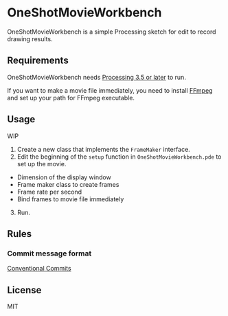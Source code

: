 # OneShotMovieWorkbench

OneShotMovieWorkbench is a simple Processing sketch for edit to record drawing results.

## Requirements

OneShotMovieWorkbench needs [Processing 3.5 or later](https://processing.org/) to run.

If you want to make a movie file immediately, you need to install [FFmpeg](https://ffmpeg.org/) and set up your path for FFmpeg executable.

## Usage

WIP

1. Create a new class that implements the `FrameMaker` interface.
2. Edit the beginning of the `setup` function in `OneShotMovieWorkbench.pde` to set up the movie.

- Dimension of the display window
- Frame maker class to create frames
- Frame rate per second
- Bind frames to movie file immediately

3. Run.

## Rules

### Commit message format

[Conventional Commits](https://www.conventionalcommits.org/)

## License

MIT
